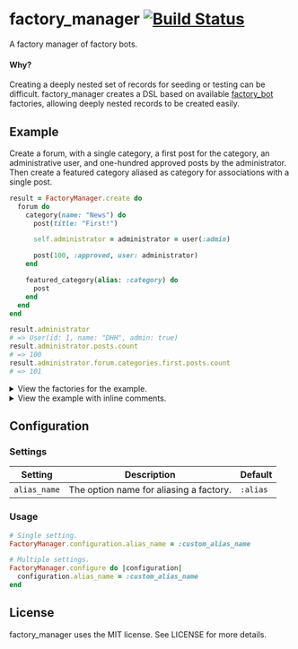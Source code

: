 # factory_manager [![Build Status](https://github.com/tristandunn/factory_manager/workflows/CI/badge.svg)](https://github.com/tristandunn/factory_manager/actions?query=workflow%3ACI)

A factory manager of factory bots.

#### Why?

Creating a deeply nested set of records for seeding or testing can be difficult.
factory_manager creates a DSL based on available [factory_bot][] factories,
allowing deeply nested records to be created easily.

## Example

Create a forum, with a single category, a first post for the category, an
administrative user, and one-hundred approved posts by the administrator. Then
create a featured category aliased as category for associations with a single
post.

```ruby
result = FactoryManager.create do
  forum do
    category(name: "News") do
      post(title: "First!")

      self.administrator = administrator = user(:admin)

      post(100, :approved, user: administrator)
    end

    featured_category(alias: :category) do
      post
    end
  end
end

result.administrator
# => User(id: 1, name: "DHH", admin: true)
result.administrator.posts.count
# => 100
result.administrator.forum.categories.first.posts.count
# => 101
```

<details>
  <summary>View the factories for the example.</summary>

```ruby
FactoryBot.defined do
  factory :forum do
    name { "Ruby on Rails" }
  end

  factory :category do
    association :forum

    name { "Announcements" }
  end

  factory :user do
    association :forum

    name { "DHH" }

    trait :admin do
      admin { true }
    end
  end

  factory :post do
    association :category
    association :user

    title { "How to install Ruby." }

    trait :approved do
      approved { true }
    end

    factory :featured_category do
      featured { true }
    end
  end
end
```
</details>

<details>
  <summary>View the example with inline comments.</summary>

```ruby
# Starts a manager that will create records. Alternatively user
# +FactoryManager.build+ to build records.
result = FactoryManager.create do
  # Creates a +Forum+ record using the default attributes from the factory.
  forum do
    # Creates a +Category+ record with the default attributes but overrides the
    # name. The +category.forum+ association will automatically be set to the
    # +Forum+ record created above.
    category(name: "News") do
      # Create a +Post+ record with a custom title, automatically setting the
      # +post.category+ association to the news category created above.
      post(title: "First!")

      # Create a +User+ record using the +:admin+ trait. The +user.forum+
      # association will automatically be set to the +Forum+ created above but a
      # category will not be assigned. The +self.administrator+ assignment will
      # result in the user being available on the +result+ object.
      self.administrator = administrator = user(:admin)

      # Create one-hundred +Post+ records using the +:approved+ trait setting
      # the +post.user+ association to the administrator user created above and
      # the +post.category+ to the news category created above.
      post(100, :approved, user: administrator)

      # Create a +Category+ using the +featured_category+ factory, aliasing the
      # factory as a +category+ to correctly associated child records, such as
      # the single post created in it.
      featured_category(alias: :category) do
        post
      end
    end
  end
end
```
</details>

## Configuration

### Settings

Setting | Description | Default
--------|-------------|--------
`alias_name` | The option name for aliasing a factory. | `:alias`

### Usage

```ruby
# Single setting.
FactoryManager.configuration.alias_name = :custom_alias_name

# Multiple settings.
FactoryManager.configure do |configuration|
  configuration.alias_name = :custom_alias_name
end
```

## License

factory_manager uses the MIT license. See LICENSE for more details.

[factory_bot]: https://github.com/thoughtbot/factory_bot
